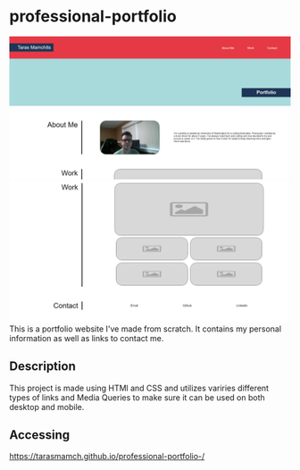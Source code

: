 # professional-portfolio
![image](assets/images/Capture1.PNG)
![image](assets/images/Capture2.PNG)
This is a portfolio website I've made from scratch. It contains my personal information as well as links to contact me.

## Description
This project is made using HTMl and CSS and utilizes variries different types of links and Media Queries to make sure it can be used on both desktop and mobile.

## Accessing

https://tarasmamch.github.io/professional-portfolio-/

